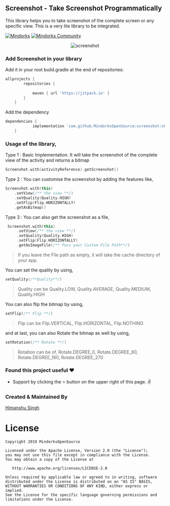 
## Screenshot - Take Screenshot Programmatically

This library helps you to take screenshot of the complete screen or any specific view. This is a very lite library to be integrated.

[![Mindorks](https://img.shields.io/badge/mindorks-opensource-blue.svg)](https://mindorks.com/open-source-projects)
[![Mindorks Community](https://img.shields.io/badge/join-community-blue.svg)](https://mindorks.com/join-community)

<p align="center">
<img alt="screenshot" src="https://raw.githubusercontent.com/MindorksOpenSource/screenshot/master/images/screenshot-banner.png">
</p>

### Add Screenshot in your library
Add it in your root build.gradle at the end of repositories:
```groovy
allprojects {
		repositories {
			
			maven { url 'https://jitpack.io' }
		}
	}
```
Add the dependency

```groovy
dependencies {
	        implementation 'com.github.MindorksOpenSource:screenshot:v0.0.1'
	}
```

### Usage of the library,
Type 1 : Basic Implementation. It will take the screenshot of the complete view of the activity and returns a bitmap
```kotlin
Screenshot.with(activityReference).getScreenshot()
```

Type 2 :  You can customise the screenshot by adding the features like,
```kotlin
Screenshot.with(this)  
    .setView(/** the view **/)  
    .setQuality(Quality.HIGH)  
    .setFlip(Flip.HORIZONTALLY)  
    .getAsBitmap()
```


Type 3 : You can also get the screenshot as a file,
```kotlin
 Screenshot.with(this)  
     .setView(/** the view **/)  
     .setQuality(Quality.HIGH)  
     .setFlip(Flip.HORIZONTALLY)  
     .getAsImageFile(/** Pass your Custom File Path**/)
 ```
> If you leave the File path as empty, it will take the cache directory of your app.
   
You can set the quality by using,
```kotlin
setQuality(/**Quality**/)
```
> Quality can be Quality.LOW, Quality.AVERAGE, Quality.MEDIUM, Quality.HIGH

You can also flip the bitmap by using,
```kotlin
setFlip(/** Flip **/)
```
> Flip can be Flip.VERTICAL, Flip.HORIZONTAL, Flip.NOTHING

and at last, you can also Rotate the bitmap as well by using,
```kotlin
setRotation(/** Rotate **/)
```
> Rotation can be of, Rotate.DEGREE_0, Rotate.DEGREE_90, Rotate.DEGREE_180, Rotate.DEGREE_270

### Found this project useful :heart:
* Support by clicking the :star: button on the upper right of this page. :v:


### Created & Maintained By
[Himanshu Singh](https://github.com/hi-manshu)

License
=======

    Copyright 2019 MindorksOpenSource

    Licensed under the Apache License, Version 2.0 (the "License");
    you may not use this file except in compliance with the License.
    You may obtain a copy of the License at

       http://www.apache.org/licenses/LICENSE-2.0

    Unless required by applicable law or agreed to in writing, software
    distributed under the License is distributed on an "AS IS" BASIS,
    WITHOUT WARRANTIES OR CONDITIONS OF ANY KIND, either express or implied.
    See the License for the specific language governing permissions and
    limitations under the License.